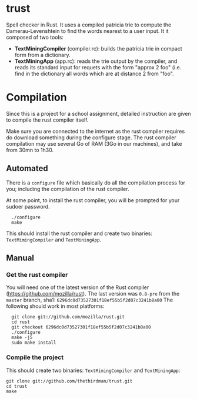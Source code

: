 trust
=====

Spell checker in Rust. It uses a compiled patricia trie to compute the Damerau-Levenshtein to find
the words nearest to a user input. It it composed of two tools:
  * **TextMiningCompiler** (compiler.rc): builds the patricia trie in compact form from a
    dictionary.
  * **TextMiningApp** (app.rc): reads the trie output by the compiler, and reads its standard input
    for requets with the form "approx 2 foo" (i.e. find in the dictionary all words which are at
      distance 2 from "foo".

Compilation
===========
Since this is a project for a school assignment, detailed instruction are given to compile the
rust compiler itself.

Make sure you are connected to the internet as the rust compiler requires do download something during the configure stage.
The rust compiler compilation may use several Go of RAM (3Go in our machines), and take from 30mn to 1h30.

## Automated
There is a `configure` file which basically do all the compilation process for you; including the
compilation of the rust compiler.

At some point, to install the rust compiler, you will be prompted for your sudoer password.

```
  ./configure
  make
```

This should install the rust compiler and create two binaries: `TextMimingCompiler` and
`TextMiningApp`.

## Manual
### Get the rust compiler
You will need one of the latest version of the Rust compiler (https://github.com/mozilla/rust).
The last version was `0.8-pre` from the `master` branch, sha1: `6296dc0d73527301f18ef55b5f2d07c3241b8a00`
The following should work in most platforms:

```
  git clone git://github.com/mozilla/rust.git
  cd rust
  git checkout 6296dc0d73527301f18ef55b5f2d07c3241b8a00
  ./configure
  make -j5
  sudo make install
```

### Compile the project
This should create two binaries: `TextMimingCompiler` and `TextMiningApp`:

```
git clone git://github.com/thethirdman/trust.git
cd trust
make
```
